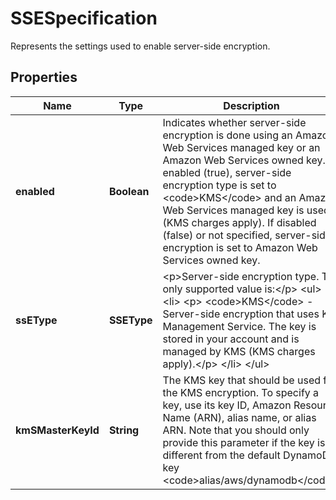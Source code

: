 

# SSESpecification

Represents the settings used to enable server-side encryption.

## Properties

| Name | Type | Description | Notes |
|------------ | ------------- | ------------- | -------------|
|**enabled** | **Boolean** | Indicates whether server-side encryption is done using an Amazon Web Services managed key or an Amazon Web Services owned key. If enabled (true), server-side encryption type is set to &lt;code&gt;KMS&lt;/code&gt; and an Amazon Web Services managed key is used (KMS charges apply). If disabled (false) or not specified, server-side encryption is set to Amazon Web Services owned key. |  [optional] |
|**ssEType** | **SSEType** | &lt;p&gt;Server-side encryption type. The only supported value is:&lt;/p&gt; &lt;ul&gt; &lt;li&gt; &lt;p&gt; &lt;code&gt;KMS&lt;/code&gt; - Server-side encryption that uses Key Management Service. The key is stored in your account and is managed by KMS (KMS charges apply).&lt;/p&gt; &lt;/li&gt; &lt;/ul&gt; |  [optional] |
|**kmSMasterKeyId** | **String** | The KMS key that should be used for the KMS encryption. To specify a key, use its key ID, Amazon Resource Name (ARN), alias name, or alias ARN. Note that you should only provide this parameter if the key is different from the default DynamoDB key &lt;code&gt;alias/aws/dynamodb&lt;/code&gt;. |  [optional] |



